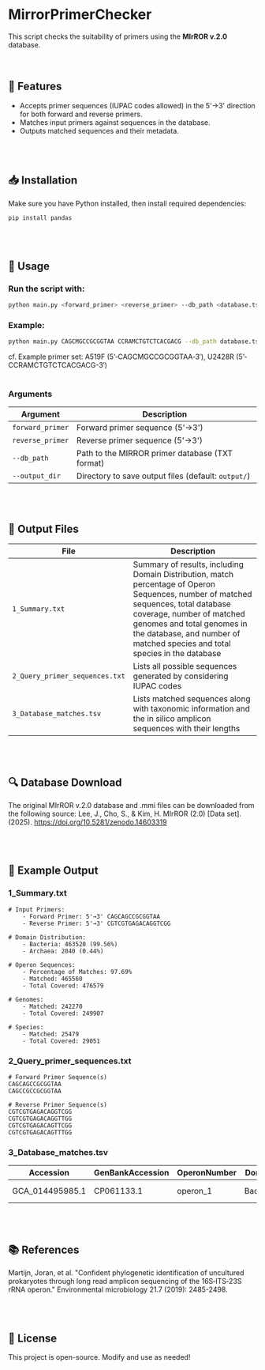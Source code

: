 # MirrorPrimerChecker

This script checks the suitability of primers using the **MIrROR v.2.0** database.
<br><br><br>

## 📌 Features
- Accepts primer sequences (IUPAC codes allowed) in the 5'→3' direction for both forward and reverse primers.
- Matches input primers against sequences in the database.
- Outputs matched sequences and their metadata.

<br><br>
## 📥 Installation
Make sure you have Python installed, then install required dependencies:

```sh
pip install pandas
```

<br><br>
## 🚀 Usage
### Run the script with:

```sh
python main.py <forward_primer> <reverse_primer> --db_path <database.tsv> --output_dir <output_directory>
```

### Example:
```sh
python main.py CAGCMGCCGCGGTAA CCRAMCTGTCTCACGACG --db_path database.tsv --output_dir results
```
cf. Example primer set: A519F (5’‐CAGCMGCCGCGGTAA‐3′), U2428R (5’-CCRAMCTGTCTCACGACG-3′)
<br><br>
### Arguments
| Argument           | Description |
|--------------------|-------------|
| `forward_primer`  | Forward primer sequence (5'→3') |
| `reverse_primer`  | Reverse primer sequence (5'→3') |
| `--db_path`       | Path to the MIRROR primer database (TXT format) |
| `--output_dir`    | Directory to save output files (default: `output/`) |

<br><br>
## 📂 Output Files
| File                          | Description |
|--------------------------------|-------------|
| `1_Summary.txt`               | Summary of results, including Domain Distribution, match percentage of Operon Sequences, number of matched sequences, total database coverage, number of matched genomes and total genomes in the database, and number of matched species and total species in the database |
| `2_Query_primer_sequences.txt`  | Lists all possible sequences generated by considering IUPAC codes |
| `3_Database_matches.tsv`        | Lists matched sequences along with taxonomic information and the in silico amplicon sequences with their lengths |


<br><br>
## 🔍 Database Download
The original MIrROR v.2.0 database and .mmi files can be downloaded from the following source:
Lee, J., Cho, S., & Kim, H. MIrROR (2.0) [Data set]. (2025). https://doi.org/10.5281/zenodo.14603319

<br><br>
## 📖 Example Output

### 1_Summary.txt
```
# Input Primers:
	- Forward Primer: 5'→3' CAGCAGCCGCGGTAA
	- Reverse Primer: 5'→3' CGTCGTGAGACAGGTCGG

# Domain Distribution:
	- Bacteria: 463520 (99.56%)
	- Archaea: 2040 (0.44%)

# Operon Sequences:
	- Percentage of Matches: 97.69%
	- Matched: 465560
	- Total Covered: 476579

# Genomes:
	- Matched: 242270
	- Total Covered: 249907

# Species:
	- Matched: 25479
	- Total Covered: 29051
```

### 2_Query_primer_sequences.txt
```
# Forward Primer Sequence(s)
CAGCAGCCGCGGTAA
CAGCCGCCGCGGTAA

# Reverse Primer Sequence(s)
CGTCGTGAGACAGGTCGG
CGTCGTGAGACAGGTTGG
CGTCGTGAGACAGTTCGG
CGTCGTGAGACAGTTTGG
```

### 3_Database_matches.tsv

| Accession        | GenBankAccession | OperonNumber | Domain   | Phylum    | Class   | Order            | Family           | Genus          | Species                   | Amplicon_Sequence | Amplicon_Length | Forward_Primer | Reverse_Primer |
|-----------------|----------------|-------------|---------|----------|--------|----------------|----------------|---------------|--------------------------|------------------|---------------|---------------|---------------|
| GCA_014495985.1 | CP061133.1      | operon_1    | Bacteria | Bacillota | Bacilli | Lactobacillales | Streptococcaceae | Streptococcus | Streptococcus pyogenes   | CAGCAGCCGC ... GACAGTTCGG     | 4012          | CAGCAGCCGCGGTAA | CGTCGTGAGACAGTTCGG |

<br><br>
## 📚 References
Martijn, Joran, et al. "Confident phylogenetic identification of uncultured prokaryotes through long read amplicon sequencing of the 16S‐ITS‐23S rRNA operon." Environmental microbiology 21.7 (2019): 2485-2498.

<br><br>
## 📢 License
This project is open-source. Modify and use as needed!
